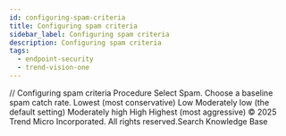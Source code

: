 ```yaml
---
id: configuring-spam-criteria
title: Configuring spam criteria
sidebar_label: Configuring spam criteria
description: Configuring spam criteria
tags:
  - endpoint-security
  - trend-vision-one
---
```


/*<![CDATA[*/ $('#title').html($('meta[name=map-description]').attr('content')); /*]]>*/ Configuring spam criteria Procedure Select Spam. Choose a baseline spam catch rate. Lowest (most conservative) Low Moderately low (the default setting) Moderately high High Highest (most aggressive) © 2025 Trend Micro Incorporated. All rights reserved.Search Knowledge Base